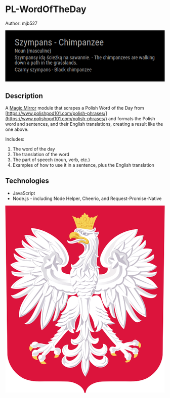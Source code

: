 # PL-WordOfTheDay

Author: mjb527

![Example of Result](/img/Word-of-the-Day-Example.png)

## Description

A [Magic Mirror](https://github.com/MichMich/MagicMirror) module that scrapes a Polish Word of the Day from [https://www.polishpod101.com/polish-phrases/](https://www.polishpod101.com/polish-phrases/) and formats the Polish word and sentences, and their English translations, creating a result like the one above.

Includes:
1. The word of the day
2. The translation of the word
3. The part of speech (noun, verb, etc.)
4. Examples of how to use it in a sentence, plus the English translation

## Technologies

* JavaScript
* Node.js - including Node Helper, Cheerio, and Request-Promise-Native

![Polish Eagle](/img/polish-eagle.png)
